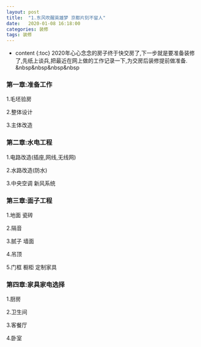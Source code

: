 ```yaml
---
layout: post
title:  "1.东风吹醒英雄梦 京都片刻不留人"
date:   2020-01-08 16:18:00
categories: 装修
tags: 装修
---
```


* content
{:toc}
2020年心心念念的房子终于快交房了,下一步就是要准备装修了,先纸上谈兵,把最近在网上做的工作记录一下,为交房后装修提前做准备.	
&nbsp&nbsp&nbsp&nbsp

### 第一章:准备工作

1.毛坯验房

2.整体设计

3.主体改造 

### 第二章:水电工程

1.电路改造(插座,网线,无线网)

2.水路改造(防水)  

3.中央空调 新风系统

### 第三章:面子工程

1.地面 瓷砖

2.隔音

3.腻子 墙面 

4.吊顶

5.门框 橱柜 定制家具

### 第四章:家具家电选择

1.厨房

2.卫生间											

3.客餐厅

4.卧室
